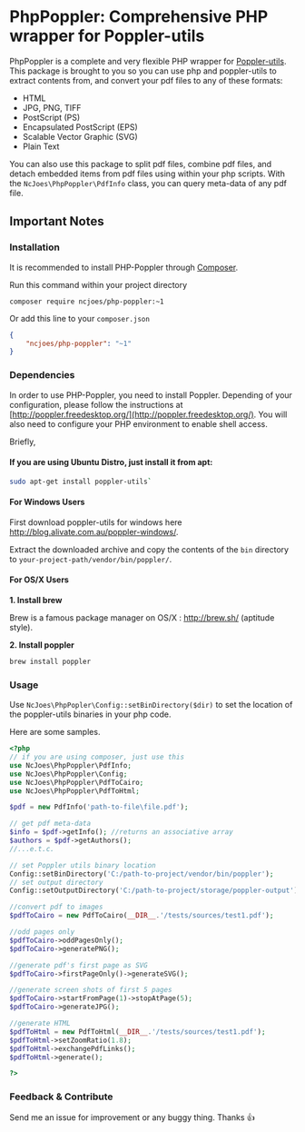 # PhpPoppler: Comprehensive PHP wrapper for Poppler-utils

PhpPoppler is a complete and very flexible PHP wrapper for [Poppler-utils](http://poppler.freedesktop.org/).
This package is brought to you so you can use php and poppler-utils to extract contents from, and convert your pdf files to any of these formats:

*   HTML
*   JPG, PNG, TIFF
*   PostScript (PS)
*   Encapsulated PostScript (EPS)
*   Scalable Vector Graphic (SVG)
*   Plain Text

You can also use this package to split pdf files, combine pdf files, and detach embedded items from pdf files using within your php scripts.
With the `NcJoes\PhpPoppler\PdfInfo` class, you can query meta-data of any pdf file.

## Important Notes

### Installation

It is recommended to install PHP-Poppler through [Composer](http://getcomposer.org/).

Run this command within your project directory

```shell
composer require ncjoes/php-poppler:~1
```

Or add this line to your `composer.json`

```json
{
	"ncjoes/php-poppler": "~1"
}
```

### Dependencies
In order to use PHP-Poppler, you need to install Poppler. Depending of your configuration, please follow the instructions at 
[http://poppler.freedesktop.org/](http://poppler.freedesktop.org/). You will also need to configure your PHP environment to enable shell access.

Briefly,

#### If you are using Ubuntu Distro, just install it from apt: 

```bash
sudo apt-get install poppler-utils`
```

#### For Windows Users
First download poppler-utils for windows here <http://blog.alivate.com.au/poppler-windows/>. 

Extract the downloaded archive and copy the contents of the `bin` directory to `your-project-path/vendor/bin/poppler/`.

#### For OS/X Users

**1. Install brew**

Brew is a famous package manager on OS/X : http://brew.sh/ (aptitude style).

**2. Install poppler**

```bash
brew install poppler
```

### Usage

Use ```NcJoes\PhpPopler\Config::setBinDirectory($dir)``` to set the location of the poppler-utils binaries in your php code.

Here are some samples.

```php
<?php
// if you are using composer, just use this
use NcJoes\PhpPoppler\PdfInfo;
use NcJoes\PhpPoppler\Config;
use NcJoes\PhpPoppler\PdfToCairo;
use NcJoes\PhpPoppler\PdfToHtml;

$pdf = new PdfInfo('path-to-file\file.pdf');

// get pdf meta-data
$info = $pdf->getInfo(); //returns an associative array
$authors = $pdf->getAuthors();
//...e.t.c.

// set Poppler utils binary location
Config::setBinDirectory('C:/path-to-project/vendor/bin/poppler');
// set output directory
Config::setOutputDirectory('C:/path-to-project/storage/poppler-output');

//convert pdf to images
$pdfToCairo = new PdfToCairo(__DIR__.'/tests/sources/test1.pdf');

//odd pages only
$pdfToCairo->oddPagesOnly();
$pdfToCairo->generatePNG();

//generate pdf's first page as SVG
$pdfToCairo->firstPageOnly()->generateSVG();

//generate screen shots of first 5 pages
$pdfToCairo->startFromPage(1)->stopAtPage(5);
$pdfToCairo->generateJPG();

//generate HTML
$pdfToHtml = new PdfToHtml(__DIR__.'/tests/sources/test1.pdf');
$pdfToHtml->setZoomRatio(1.8);
$pdfToHtml->exchangePdfLinks();
$pdfToHtml->generate();

?>
```

### Feedback & Contribute

Send me an issue for improvement or any buggy thing. Thanks :+1:
